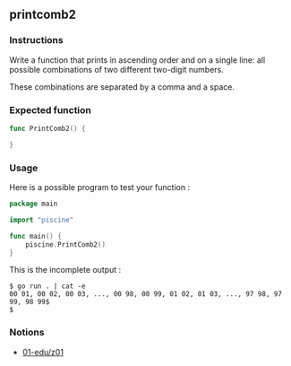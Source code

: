 ## printcomb2

### Instructions

Write a function that prints in ascending order and on a single line: all possible combinations of two different two-digit numbers.

These combinations are separated by a comma and a space.

### Expected function

```go
func PrintComb2() {

}
```

### Usage

Here is a possible program to test your function :

```go
package main

import "piscine"

func main() {
	piscine.PrintComb2()
}
```

This is the incomplete output :

```console
$ go run . | cat -e
00 01, 00 02, 00 03, ..., 00 98, 00 99, 01 02, 01 03, ..., 97 98, 97 99, 98 99$
$
```

### Notions

- [01-edu/z01](https://github.com/01-edu/z01)